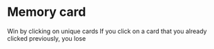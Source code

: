 # Memory card

Win by clicking on unique cards
If you click on a card that you already clicked previously, you lose
